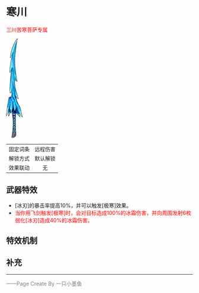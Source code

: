# 寒川
<font color=red>三川苦寒菩萨专属</font> 

 ![寒川](Texture2D_Sword/寒川.png)
 
|||
|:----:|:----:|
|固定词条|远程伤害|
|解锁方式|默认解锁|
|效果联动|无|


## 武器特效
- [冰刃]的暴击率提高10%，并可以触发[极寒]效果。
- <font color=red>当你用飞剑触发[极寒]时，会对目标造成100%的冰霜伤害，并向周围发射6枚弱化[冰刃]造成40%的冰霜伤害。</font>

## 特效机制

## 补充
---

<font color=grey>——Page Create By 一只小墨鱼</font>
